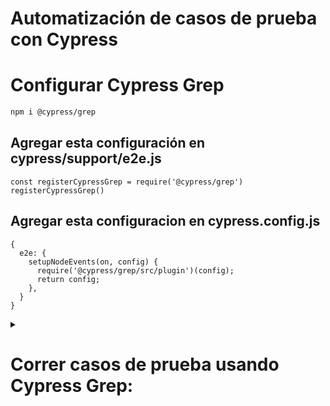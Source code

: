 # Automatización de casos de prueba con Cypress


# Configurar Cypress Grep
```bash
npm i @cypress/grep
```

## Agregar esta configuración en cypress/support/e2e.js
```
const registerCypressGrep = require('@cypress/grep')
registerCypressGrep()
```
## Agregar esta configuracion en cypress.config.js
```
{
  e2e: {
    setupNodeEvents(on, config) {
      require('@cypress/grep/src/plugin')(config);
      return config;
    },
  }
}
```
<details>
<summary><h1>Correr casos de prueba usando Cypress Grep:</h1></summary>

#### 1- Correr solamente los casos de prueba con"auth user" en el título
```
$ cypress run --env grep="auth user"
```
#### 2- Correr los casos de prueba con "hello" ó "auth user" en el titulo del test separandolos con ";"
```
$ npx cypress run --env grep="hello; auth user"
```
##### 3- Correr casos de prueba taggeados con @fast
```
$ npx cypress run --env grepTags=@fast
```
#### 4- Correr solamente los casos de prueba taggeados con "smoke" que tengan "login" en sus títulos
```
$ npx cypress run --env grep=login,grepTags=smoke
```
#### 5- Correr solamente specs que tengan cualquier caso de prueba con "user" en sus títulos
```
$ npx cypress run --env grep=user,grepFilterSpecs=true
```
#### 6- Correr solamente specs que tangan cualquier caso de prueba taggeado con "@smoke"
```
$ npx cypress run --env grepTags=@smoke,grepFilterSpecs=true
```
#### 7- Correr solamente los casos de prueba que no tengan los tags y casos de prueba que no esten en suites taggeadas
```
$ npx cypress run --env grepUntagged=true
```
</details>
